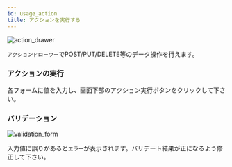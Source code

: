 ```yaml
---
id: usage_action
title: アクションを実行する
---
```


![action_drawer](./assets/action_drawer.png)

`アクションドローワー`でPOST/PUT/DELETE等のデータ操作を行えます。

### アクションの実行

各フォームに値を入力し、画面下部のアクション実行ボタンをクリックして下さい。

### バリデーション

![validation_form](./assets/validation_form.png)

入力値に誤りがあると`エラー`が表示されます。バリデート結果が正になるよう修正して下さい。
